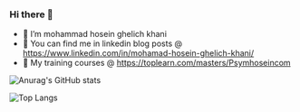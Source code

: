 ### Hi there 👋

- 🔭 I’m mohammad hosein ghelich khani
- 💬 You can find me in linkedin blog posts @ https://www.linkedin.com/in/mohamad-hosein-ghelich-khani/
- 📌 My training courses @ https://toplearn.com/masters/Psymhoseincom


![Anurag's GitHub stats](https://github-readme-stats.vercel.app/api?username=XOooooOX&show_icons=true&theme=dark)

![Top Langs](https://github-readme-stats.vercel.app/api/top-langs/?username=anuraghazra&layout=compact&show_icons=true&theme=dark)
